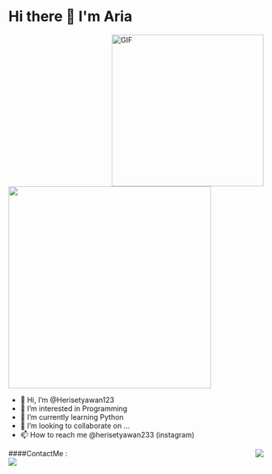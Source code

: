 <h1 style="center">
    Hi there 👋 I'm Aria
</h1>


<img align="right" height="300"  alt="GIF" src="https://i.pinimg.com/originals/7f/9b/92/7f9b92e6d10799bd7d3c47433fb3e020.gif" />

<img align="center" src="https://github-readme-stats.vercel.app/api?username=Herisetyawan123&show_icons=true&theme=radical" width="400">

- 👋 Hi, I’m @Herisetyawan123
- 👀 I’m interested in Programming
- 🌱 I’m currently learning Python
- 💞️ I’m looking to collaborate on ...
- 📫 How to reach me @herisetyawan233 (instagram)


<img align="right" src="https://github-readme-stats.vercel.app/api/top-langs/?username=Herisetyawan123&layout=compact&theme=dracula" />

####ContactMe :
<br>
<a href="https://www.instagram.com/herisetyawan233/">
    <img src="https://img.shields.io/badge/herisetyawan233-bc2a8d?style=for-the-badge&logo=instagram&logoColor=white" />
</a>




<!---
Herisetyawan123/Herisetyawan123 is a ✨ special ✨ repository because its `README.md` (this file) appears on your GitHub profile.
You can click the Preview link to take a look at your changes.
--->
